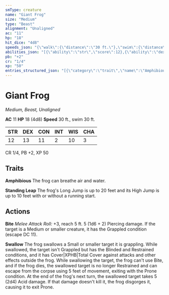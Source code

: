 ```yaml
---
smType: creature
name: "Giant Frog"
size: "Medium"
type: "Beast"
alignment: "Unaligned"
ac: "11"
hp: "18"
hit_dice: "4d8"
speeds_json: "{\"walk\":{\"distance\":\"30 ft.\"},\"swim\":{\"distance\":\"30 ft.\"}}"
abilities_json: "[{\"ability\":\"str\",\"score\":12},{\"ability\":\"dex\",\"score\":13},{\"ability\":\"con\",\"score\":11},{\"ability\":\"int\",\"score\":2},{\"ability\":\"wis\",\"score\":10},{\"ability\":\"cha\",\"score\":3}]"
pb: "+2"
cr: "1/4"
xp: "50"
entries_structured_json: "[{\"category\":\"trait\",\"name\":\"Amphibious\",\"text\":\"The frog can breathe air and water.\"},{\"category\":\"trait\",\"name\":\"Standing Leap\",\"text\":\"The frog's Long Jump is up to 20 feet and its High Jump is up to 10 feet with or without a running start.\"},{\"category\":\"action\",\"name\":\"Bite\",\"text\":\"*Melee Attack Roll:* +3, reach 5 ft. 5 (1d6 + 2) Piercing damage. If the target is a Medium or smaller creature, it has the Grappled condition (escape DC 11).\"},{\"category\":\"action\",\"name\":\"Swallow\",\"text\":\"The frog swallows a Small or smaller target it is grappling. While swallowed, the target isn't Grappled but has the Blinded and Restrained conditions, and it has Cover|XPHB|Total Cover against attacks and other effects outside the frog. While swallowing the target, the frog can't use Bite, and if the frog dies, the swallowed target is no longer Restrained and can escape from the corpse using 5 feet of movement, exiting with the Prone condition. At the end of the frog's next turn, the swallowed target takes 5 (2d4) Acid damage. If that damage doesn't kill it, the frog disgorges it, causing it to exit Prone.\"}]"
---
```


# Giant Frog
*Medium, Beast, Unaligned*

**AC** 11
**HP** 18 (4d8)
**Speed** 30 ft., swim 30 ft.

| STR | DEX | CON | INT | WIS | CHA |
| --- | --- | --- | --- | --- | --- |
| 12 | 13 | 11 | 2 | 10 | 3 |

CR 1/4, PB +2, XP 50

## Traits

**Amphibious**
The frog can breathe air and water.

**Standing Leap**
The frog's Long Jump is up to 20 feet and its High Jump is up to 10 feet with or without a running start.

## Actions

**Bite**
*Melee Attack Roll:* +3, reach 5 ft. 5 (1d6 + 2) Piercing damage. If the target is a Medium or smaller creature, it has the Grappled condition (escape DC 11).

**Swallow**
The frog swallows a Small or smaller target it is grappling. While swallowed, the target isn't Grappled but has the Blinded and Restrained conditions, and it has Cover|XPHB|Total Cover against attacks and other effects outside the frog. While swallowing the target, the frog can't use Bite, and if the frog dies, the swallowed target is no longer Restrained and can escape from the corpse using 5 feet of movement, exiting with the Prone condition. At the end of the frog's next turn, the swallowed target takes 5 (2d4) Acid damage. If that damage doesn't kill it, the frog disgorges it, causing it to exit Prone.
